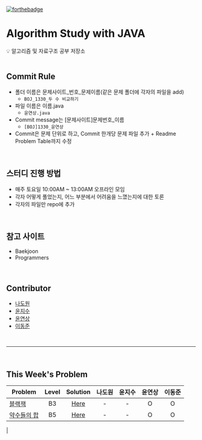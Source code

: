 [![forthebadge](https://forthebadge.com/images/badges/made-with-java.svg)](https://forthebadge.com)

# Algorithm Study with JAVA

<aside>
💡 알고리즘 및 자료구조 공부 저장소
</aside>
<br>

## Commit Rule

- 폴더 이름은 문제사이트_번호_문제이름(같은 문제 폴더에 각자의 파일을 add)
    - `BOJ_1330_두 수 비교하기`
- 파일 이름은 이름.java
    - `윤연상.java`
- Commit message는 [문제사이트]문제번호_이름
    - `[BOJ]1330_윤연상`
- Commit은 문제 단위로 하고, Commit 한개당 문제 파일 추가 + Readme Problem Table까지 수정
<br>

## 스터디 진행 방법

- 매주 토요일 10:00AM ~ 13:00AM 오프라인 모임
- 각자 어떻게 풀었는지, 어느 부분에서 어려움을 느꼈는지에 대한 토론
- 각자의 파일만 repo에 추가
<br>

## 참고 사이트

- Baekjoon
- Programmers
<br>

## Contributor

- [나도원](https://github.com/nadowon)
- [윤지수](https://github.com/jessinyourarea)
- [윤연상](https://github.com/YeonsangYoon)
- [이동준](https://github.com/GyulCode)

<br>
<hr>
<br>

## This Week's Problem
|Problem|Level|Solution|                                                                                              나도원|윤지수|윤연상|이동준|
|-------|:---:|:------:|:---:|:---:|:---:|:---:|
|[블랙잭](https://www.acmicpc.net/problem/2798)|B3|[Here](./solution/BOJ_2798_블랙잭)                                  |  -  |  -  |  O  |  O  |
|[약수들의 합](https://www.acmicpc.net/problem/9506)|B5|[Here](./solution/BOJ_9506_약수들의-합)                    |  -  |  -  |  O  |  O  | 
|